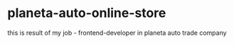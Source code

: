 # planeta-auto-online-store
this is result of my job - frontend-developer in planeta auto trade company
